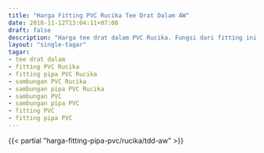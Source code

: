 ```yaml
---
title: "Harga Fitting PVC Rucika Tee Drat Dalam AW"
date: 2018-11-12T13:04:11+07:00
draft: false
description: "Harga tee drat dalam PVC Rucika. Fungsi dari fitting ini untuk sambungan cabang tiga dimana 1 cabang digunakan untuk kran air."
layout: "single-tagar"
tagar:
- tee drat dalam
- fitting PVC Rucika
- fitting pipa PVC Rucika
- sambungan PVC Rucika
- sambungan pipa PVC Rucika
- sambungan PVC
- sambungan pipa PVC
- fitting PVC
- fitting pipa PVC
---
```


{{< partial "harga-fitting-pipa-pvc/rucika/tdd-aw" >}}